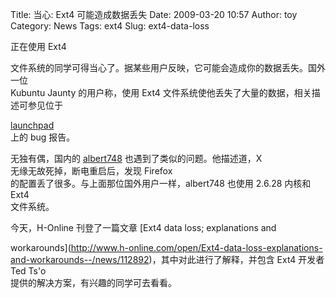 Title: 当心: Ext4 可能造成数据丢失
Date: 2009-03-20 10:57
Author: toy
Category: News
Tags: ext4
Slug: ext4-data-loss

正在使用 Ext4  

文件系统的同学可得当心了。据某些用户反映，它可能会造成你的数据丢失。国外一位  
Kubuntu Jaunty 的用户称，使用 Ext4
文件系统使他丢失了大量的数据，相关描述可参见位于  

[launchpad](https://bugs.edge.launchpad.net/ubuntu/+source/linux/+bug/317781)  
上的 bug 报告。

无独有偶，国内的 [albert748](http://cookinglinux.cn/ext4-lose-data.html)
也遇到了类似的问题。他描述道，X  
无缘无故死掉，断电重启后，发现 Firefox  
的配置丢了很多。与上面那位国外用户一样，albert748 也使用 2.6.28 内核和
Ext4  
文件系统。

今天，H-Online 刊登了一篇文章 [Ext4 data loss; explanations and  

workarounds](http://www.h-online.com/open/Ext4-data-loss-explanations-and-workarounds--/news/112892)，其中对此进行了解释，并包含
Ext4 开发者 Ted Ts'o  
提供的解决方案，有兴趣的同学可去看看。
